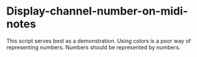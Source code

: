 # Display-channel-number-on-midi-notes
This script serves best as a demonstration. 
Using colors is a poor way of representing numbers. 
Numbers should be represented by numbers.
